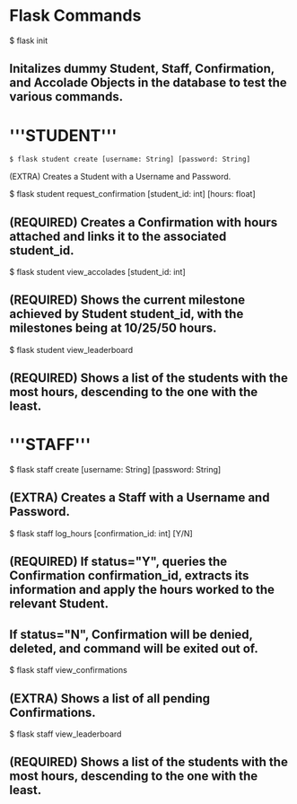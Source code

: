 # Flask Commands
$ flask init
## Initalizes dummy Student, Staff, Confirmation, and Accolade Objects in the database to test the various commands.

# '''STUDENT'''
```bash
$ flask student create [username: String] [password: String]
```
(EXTRA) Creates a Student with a Username and Password.

$ flask student request_confirmation [student_id: int] [hours: float]
## (REQUIRED) Creates a Confirmation with hours attached and links it to the associated student_id.

$ flask student view_accolades [student_id: int]
## (REQUIRED) Shows the current milestone achieved by Student student_id, with the milestones being at 10/25/50 hours.

$ flask student view_leaderboard
## (REQUIRED) Shows a list of the students with the most hours, descending to the one with the least.

# '''STAFF'''
$ flask staff create [username: String] [password: String]
## (EXTRA) Creates a Staff with a Username and Password.

$ flask staff log_hours [confirmation_id: int] [Y/N]
## (REQUIRED) If status="Y", queries the Confirmation confirmation_id, extracts its information and apply the hours worked to the relevant Student.
## If status="N", Confirmation will be denied, deleted, and command will be exited out of.

$ flask staff view_confirmations
## (EXTRA) Shows a list of all pending Confirmations.

$ flask staff view_leaderboard
## (REQUIRED) Shows a list of the students with the most hours, descending to the one with the least.
